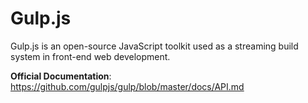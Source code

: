 # Gulp.js

Gulp.js is an open-source JavaScript toolkit used as a streaming build system in front-end web development.

__Official Documentation__: https://github.com/gulpjs/gulp/blob/master/docs/API.md 